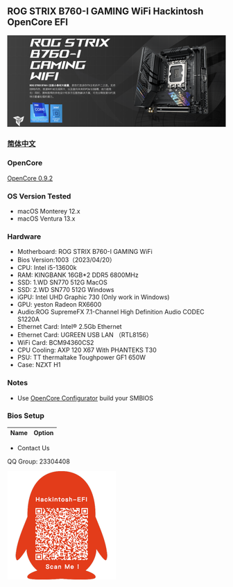 ## ROG STRIX B760-I GAMING WiFi Hackintosh OpenCore EFI

![image](ScreenShot/ROGB760I.png)

### [简体中文](README.zh_CN.md)

### OpenCore

[OpenCore 0.9.2](https://github.com/acidanthera/OpenCorePkg)

### OS Version Tested

- macOS Monterey 12.x
- macOS Ventura  13.x 

### Hardware

- Motherboard: ROG STRIX B760-I GAMING WiFi
- Bios Version:1003（2023/04/20）
- CPU: Intel i5-13600k
- RAM: KINGBANK 16GB*2 DDR5 6800MHz
- SSD: 1.WD SN770 512G MacOS
- SSD: 2.WD SN770 512G Windows
- iGPU: Intel UHD Graphic 730 (Only work in Windows)
- GPU: yeston Radeon RX6600
- Audio:ROG SupremeFX 7.1-Channel High Definition Audio CODEC S1220A
- Ethernet Card: Intel® 2.5Gb Ethernet
- Ethernet Card: UGREEN USB LAN （RTL8156）
- WiFi Card: BCM94360CS2
- CPU Cooling: AXP 120 X67 With PHANTEKS T30
- PSU: TT thermaltake Toughpower GF1 650W
- Case: NZXT H1

### Notes

 - Use [OpenCore Configurator](https://mackie100projects.altervista.org/opencore-configurator/) build your SMBIOS

### Bios Setup

| Name | Option |
| ----- | --- |


- Contact Us

QQ Group: 23304408

![image](ScreenShot/QRCode.png)